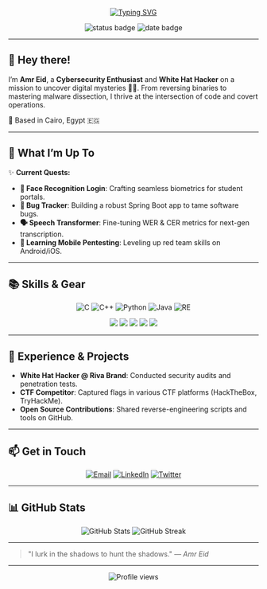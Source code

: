 <p align="center">
  <a href="https://github.com/Amreid011">
    <img src="https://readme-typing-svg.herokuapp.com?font=Fira+Code&weight=700&pause=800&center=true&width=600&lines=🌐+Welcome+to+My+Cyber+Realm;🔍+Exploring+the+Unknown+Since+Day+1" alt="Typing SVG"/>
  </a>
</p>

<p align="center">
  <img src="https://img.shields.io/badge/STATUS-Exploring-blue?style=for-the-badge&logo=github" alt="status badge"/>
  <img src="https://img.shields.io/badge/🗓️-2025+Live-in-Cairo-green?style=for-the-badge" alt="date badge"/>
</p>

---

## 👋 Hey there!

I’m **Amr Eid**, a **Cybersecurity Enthusiast** and **White Hat Hacker** on a mission to uncover digital mysteries 🕵️‍♂️. From reversing binaries to mastering malware dissection, I thrive at the intersection of code and covert operations.

📍 Based in Cairo, Egypt 🇪🇬

---

## 🔮 What I’m Up To

✨ **Current Quests:**

* **🔐 Face Recognition Login**: Crafting seamless biometrics for student portals.
* **🐞 Bug Tracker**: Building a robust Spring Boot app to tame software bugs.
* **🗣️ Speech Transformer**: Fine-tuning WER & CER metrics for next-gen transcription.
* **📱 Learning Mobile Pentesting**: Leveling up red team skills on Android/iOS.

---

## 📚 Skills & Gear

<p align="center">
  <img src="https://img.shields.io/badge/C-00599C?style=for-the-badge&logo=c&logoColor=white" alt="C"/>
  <img src="https://img.shields.io/badge/C++-00599C?style=for-the-badge&logo=cplusplus&logoColor=white" alt="C++"/>
  <img src="https://img.shields.io/badge/Python-3776AB?style=for-the-badge&logo=python&logoColor=yellow" alt="Python"/>
  <img src="https://img.shields.io/badge/Java-007396?style=for-the-badge&logo=java&logoColor=white" alt="Java"/>
  <img src="https://img.shields.io/badge/Reverse_Engineering-black?style=for-the-badge&logo=ida-pro&logoColor=white" alt="RE"/>
</p>

<p align="center">
  <img src="https://img.shields.io/badge/IDA%20Pro-030303?style=flat-square&logo=ida-pro&logoColor=white" />
  <img src="https://img.shields.io/badge/Ghidra-ff4500?style=flat-square&logo=ghidra&logoColor=white" />
  <img src="https://img.shields.io/badge/Binary_Ninja-da0000?style=flat-square&logo=binaryninja&logoColor=white" />
  <img src="https://img.shields.io/badge/Burp_Suite-F24024?style=flat-square&logo=burpsuite&logoColor=white" />
  <img src="https://img.shields.io/badge/Metasploit-6F4CE8?style=flat-square&logo=metasploit&logoColor=white" />
</p>

---

## 💼 Experience & Projects

* **White Hat Hacker @ Riva Brand**: Conducted security audits and penetration tests.
* **CTF Competitor**: Captured flags in various CTF platforms (HackTheBox, TryHackMe).
* **Open Source Contributions**: Shared reverse-engineering scripts and tools on GitHub.

---

## 📫 Get in Touch

<p align="center">
  <a href="mailto:amreid537@gmail.com"><img src="https://img.shields.io/badge/Email-📧-red?style=for-the-badge" alt="Email"/></a>
  <a href="https://www.linkedin.com/in/amr-elessawy/"><img src="https://img.shields.io/badge/LinkedIn-🔗-blue?style=for-the-badge" alt="LinkedIn"/></a>
  <a href="https://x.com/amreid01"><img src="https://img.shields.io/badge/Twitter-🐦-1DA1F2?style=for-the-badge" alt="Twitter"/></a>
</p>

---

## 📊 GitHub Stats

<p align="center">
  <img src="https://github-readme-stats.vercel.app/api?username=Amreid011&show_icons=true&theme=vision-friendly-dark&count_private=true&border_color=0c2340" alt="GitHub Stats" />
  <img src="https://github-readme-streak-stats.herokuapp.com/?user=Amreid011&theme=dark&hide_border=true" alt="GitHub Streak" />
</p>

---

> "I lurk in the shadows to hunt the shadows."
> *— Amr Eid*

---

<div align="center">
  <img src="https://komarev.com/ghpvc/?username=Amr-Eid&color=blue" alt="Profile views"/>
</div>
